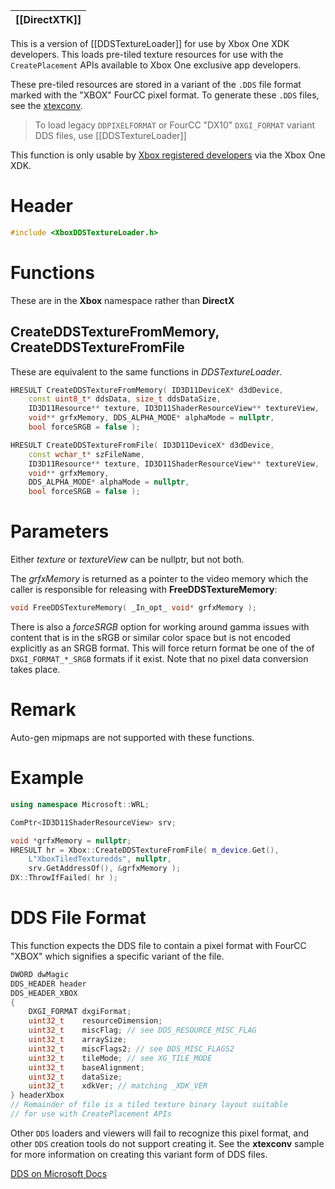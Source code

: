 |[[DirectXTK]]|
|---|

This is a version of [[DDSTextureLoader]] for use by Xbox One XDK developers. This loads pre-tiled texture resources for use with the ``CreatePlacement`` APIs available to Xbox One exclusive app developers.

These pre-tiled resources are stored in a variant of the ``.DDS`` file format marked with the "XBOX" FourCC pixel format. To generate these ``.DDS`` files, see the [xtexconv](https://aka.ms/atgsplxtexconv).

> To load legacy ``DDPIXELFORMAT`` or FourCC "DX10" ``DXGI_FORMAT`` variant DDS files, use [[DDSTextureLoader]]

This function is only usable by [Xbox registered developers](https://www.xbox.com/en-US/developers) via the Xbox One XDK.

# Header
```cpp
#include <XboxDDSTextureLoader.h>
```

# Functions
These are in the **Xbox** namespace rather than **DirectX**

## CreateDDSTextureFromMemory, CreateDDSTextureFromFile
These are equivalent to the same functions in _DDSTextureLoader_.

```cpp
HRESULT CreateDDSTextureFromMemory( ID3D11DeviceX* d3dDevice,
    const uint8_t* ddsData, size_t ddsDataSize,
    ID3D11Resource** texture, ID3D11ShaderResourceView** textureView,
    void** grfxMemory, DDS_ALPHA_MODE* alphaMode = nullptr,
    bool forceSRGB = false );

HRESULT CreateDDSTextureFromFile( ID3D11DeviceX* d3dDevice,
    const wchar_t* szFileName,
    ID3D11Resource** texture, ID3D11ShaderResourceView** textureView,
    void** grfxMemory,
    DDS_ALPHA_MODE* alphaMode = nullptr,
    bool forceSRGB = false );
```

# Parameters
Either _texture_ or _textureView_ can be nullptr, but not both.

The _grfxMemory_ is returned as a pointer to the video memory which the caller is responsible for releasing with **FreeDDSTextureMemory**:

```cpp
void FreeDDSTextureMemory( _In_opt_ void* grfxMemory );
```

There is also a _forceSRGB_ option for working around gamma issues with content that is in the sRGB or similar color space but is not encoded explicitly as an SRGB format. This will force return format be one of the of ``DXGI_FORMAT_*_SRGB`` formats if it exist. Note that no pixel data conversion takes place.

# Remark
Auto-gen mipmaps are not supported with these functions.

# Example

```cpp
using namespace Microsoft::WRL;

ComPtr<ID3D11ShaderResourceView> srv;

void *grfxMemory = nullptr;
HRESULT hr = Xbox::CreateDDSTextureFromFile( m_device.Get(),
    L"XboxTiledTexturedds", nullptr,
    srv.GetAddressOf(), &grfxMemory );
DX::ThrowIfFailed( hr );
```

# DDS File Format
This function expects the DDS file to contain a pixel format with FourCC "XBOX" which signifies a specific variant of the file.

```cpp
DWORD dwMagic
DDS_HEADER header
DDS_HEADER_XBOX
{
    DXGI_FORMAT dxgiFormat;
    uint32_t    resourceDimension;
    uint32_t    miscFlag; // see DDS_RESOURCE_MISC_FLAG
    uint32_t    arraySize;
    uint32_t    miscFlags2; // see DDS_MISC_FLAGS2
    uint32_t    tileMode; // see XG_TILE_MODE
    uint32_t    baseAlignment;
    uint32_t    dataSize;
    uint32_t    xdkVer; // matching _XDK_VER
} headerXbox
// Remainder of file is a tiled texture binary layout suitable
// for use with CreatePlacement APIs
```

Other ``DDS`` loaders and viewers will fail to recognize this pixel format, and other ``DDS`` creation tools do not support creating it. See the **xtexconv** sample for more information on creating this variant form of DDS files.

[DDS on Microsoft Docs](https://docs.microsoft.com/en-us/windows/desktop/direct3ddds/dx-graphics-dds)
